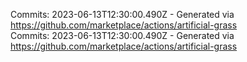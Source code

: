 Commits: 2023-06-13T12:30:00.490Z - Generated via https://github.com/marketplace/actions/artificial-grass
<br>
Commits: 2023-06-13T12:30:00.490Z - Generated via https://github.com/marketplace/actions/artificial-grass
<br>
